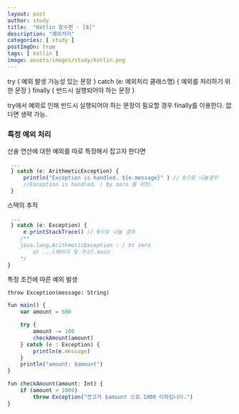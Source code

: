 ```yaml
---
layout: post
author: study
title:  "Kotlin 함수편 - [8]"
description: "예외처리"
categories: [ study ]
postImgOn: true
tags: [ kotlin ]
image: assets/images/study/kotlin.png
---
```

 
 try {
     예외 발생 가능성 있는 문장
 } catch (e: 예외처리 클래스명) {
     예외를 처리하기 위한 문장
 } finally {
     반드시 실행되어야 하는 문장
 }

 try에서 예외로 인해 반드시 실행되어야 하는 문장이 필요할 경우 finally를 이용한다. 없다면 생략 가능.

 ### 특정 예외 처리
 산술 연산에 대한 예외를 따로 특정해서 잡고자 한다면

```javascript
 ...
 } catch (e: ArithmeticException) {
     println("Exception is handled. ${e.message}" ) // 0으로 나눌경우 
     //Exception is handled. / by zero 를 리턴.
 }
```

스택의 추적

```javascript
 ...
 } catch (e: Exception) {
     e.printStackTrace() // 0으로 나눌 경우
    /**
    java.lang.ArithmeticException : / bt zero
        at ...(패키지 및 주소).main
    */
}
```

특정 조건에 따른 예외 발생

```
throw Exception(message: String)
```

```javascript
fun main() {
    var amount = 600

    try {
        amount -= 100
        checkAmount(amount)
    } catch (e : Exception) {
        println(e.message)
    }
    println("amount: $amount")
}

fun checkAmount(amount: Int) {
    if (amount < 1000)
        throw Exception("잔고가 $amount 으로 1000 이하입니다.")
}
```



 